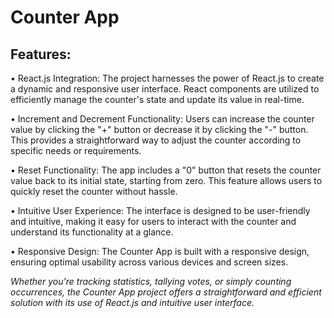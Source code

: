 # Counter App

## Features:

• React.js Integration: The project harnesses the power of React.js to create a dynamic and responsive user interface. React components are utilized to efficiently manage the counter's 
state and update its value in real-time.

• Increment and Decrement Functionality: Users can increase the counter value by clicking the "+" button or decrease it by clicking the "-" button. This provides a straightforward way to adjust the counter according to specific needs or requirements.

• Reset Functionality: The app includes a "0" button that resets the counter value back to its initial state, starting from zero. This feature allows users to quickly reset the counter without hassle.

• Intuitive User Experience: The interface is designed to be user-friendly and intuitive, making it easy for users to interact with the counter and understand its functionality at a glance.

• Responsive Design: The Counter App is built with a responsive design, ensuring optimal usability across various devices and screen sizes.

_Whether you're tracking statistics, tallying votes, or simply counting occurrences, the Counter App project offers a straightforward and efficient solution with its use of React.js and intuitive user interface._
